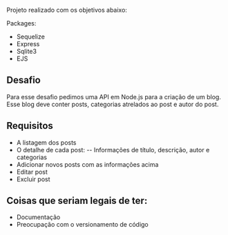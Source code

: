 Projeto realizado com os objetivos abaixo:

Packages: 
  - Sequelize
  - Express
  - Sqlite3
  - EJS

## Desafio
Para esse desafio pedimos uma API em Node.js para a criação de um blog. Esse blog deve conter posts, categorias atrelados ao post e autor do post.

## Requisitos
- A listagem dos posts
- O detalhe de cada post:
-- Informações de título, descrição, autor e categorias
- Adicionar novos posts com as informações acima
- Editar post
- Excluir post

## Coisas que seriam legais de ter:
- Documentação
- Preocupação com o versionamento de código

